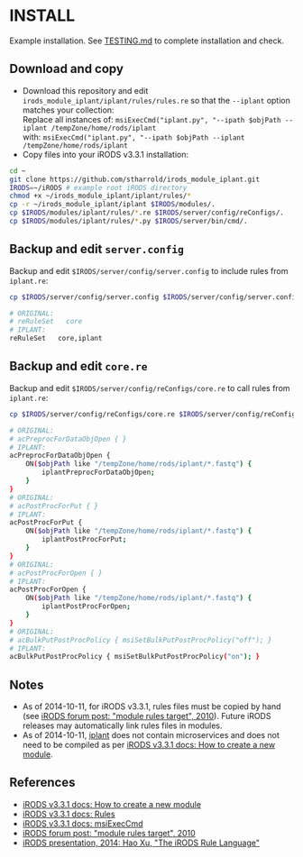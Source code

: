 # INSTALL

Example installation. See [TESTING.md](TESTING.md) to complete installation and check.

## Download and copy

- Download this repository and edit `irods_module_iplant/iplant/rules/rules.re` so that the `--iplant` option matches your collection:  
Replace all instances of: `msiExecCmd("iplant.py", "--ipath $objPath --iplant /tempZone/home/rods/iplant`  
with: `msiExecCmd("iplant.py", "--ipath $objPath --iplant /tempZone/home/rods/iplant`  
- Copy files into your iRODS v3.3.1 installation:  
```bash
cd ~
git clone https://github.com/stharrold/irods_module_iplant.git
IRODS=~/iRODS # example root iRODS directory
chmod +x ~/irods_module_iplant/iplant/rules/*
cp -r ~/irods_module_iplant/iplant $IRODS/modules/.
cp $IRODS/modules/iplant/rules/*.re $IRODS/server/config/reConfigs/.
cp $IRODS/modules/iplant/rules/*.py $IRODS/server/bin/cmd/.
```

## Backup and edit `server.config`

Backup and edit `$IRODS/server/config/server.config` to include rules from `iplant.re`:  
```bash
cp $IRODS/server/config/server.config $IRODS/server/config/server.config_BACKUP_YYYYMMDDTHHMMSS
```
```bash
# ORIGINAL:
# reRuleSet   core
# IPLANT:
reRuleSet   core,iplant
```

## Backup and edit `core.re`

Backup and edit `$IRODS/server/config/reConfigs/core.re` to call rules from `iplant.re`:  
```bash
cp $IRODS/server/config/reConfigs/core.re $IRODS/server/config/reConfigs/core.re_BACKUP_YYYYMMDDTHHMMSS
```
```bash
# ORIGINAL:
# acPreprocForDataObjOpen { }
# IPLANT:
acPreprocForDataObjOpen {
    ON($objPath like "/tempZone/home/rods/iplant/*.fastq") {
        iplantPreprocForDataObjOpen;
    }
}
# ORIGINAL:
# acPostProcForPut { }
# IPLANT:
acPostProcForPut {
    ON($objPath like "/tempZone/home/rods/iplant/*.fastq") {
        iplantPostProcForPut;
    }
}
# ORIGINAL:
# acPostProcForOpen { }
# IPLANT:
acPostProcForOpen {
    ON($objPath like "/tempZone/home/rods/iplant/*.fastq") {
        iplantPostProcForOpen;
    }
}
# ORIGINAL:
# acBulkPutPostProcPolicy { msiSetBulkPutPostProcPolicy("off"); }
# IPLANT:
acBulkPutPostProcPolicy { msiSetBulkPutPostProcPolicy("on"); }
```

## Notes

  - As of 2014-10-11, for iRODS v3.3.1, rules files must be copied by hand (see [iRODS forum post: "module rules target", 2010](https://groups.google.com/forum/#!searchin/irod-chat/module$20rules/irod-chat/gaBSUd0QyiQ/ECKUNLPF5ooJ)). Future iRODS releases may automatically link rules files in modules.
  - As of 2014-10-11, [iplant](iplant) does not contain microservices and does not need to be compiled as per [iRODS v3.3.1 docs: How to create a new module](https://wiki.irods.org/index.php/How_to_create_a_new_module).

## References
- [iRODS v3.3.1 docs: How to create a new module](https://wiki.irods.org/index.php/How_to_create_a_new_module)
- [iRODS v3.3.1 docs: Rules](https://wiki.irods.org/index.php/Rules)
- [iRODS v3.3.1 docs: msiExecCmd](https://wiki.irods.org/doxygen/re_data_obj_opr_8c_a5e67b5b442a039b4ce7a81cfc708b1e3.html)
- [iRODS forum post: "module rules target", 2010](https://groups.google.com/forum/#!searchin/irod-chat/module$20rules/irod-chat/gaBSUd0QyiQ/ECKUNLPF5ooJ)
- [iRODS presentation, 2014: Hao Xu, "The iRODS Rule Language"](http://irods.org/wp-content/uploads/2014/06/presentation_rule_engine_irods_user_meeting_2014.pdf)

